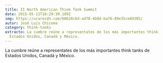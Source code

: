 ```yaml
---
title: II North American Think Tank Summit
date: 2015-05-11T16:29:30.109Z
img: https://ucarecdn.com/60628c6d-ad78-4b0d-ba76-89e35ce89305/
autor: José Luis Chicoma
category: think-tanks
extracto: La cumbre reúne a representates de los más importantes think tanks de
  Estados Unidos, Canadá y México.
---
```

<!--StartFragment-->

La cumbre reúne a representates de los más importantes think tanks de Estados Unidos, Canadá y México.

<!--EndFragment-->